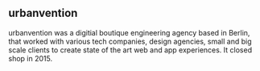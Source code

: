 ## urbanvention

urbanvention was a digitial boutique engineering agency based in Berlin, that worked with various tech companies, design agencies, small and big scale clients to create state of the art web and app experiences. It closed shop in 2015.

